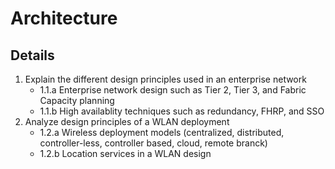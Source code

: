 # Architecture

## Details

1. Explain the different design principles used in an enterprise network
   - 1.1.a Enterprise network design such as Tier 2, Tier 3, and Fabric Capacity planning
   - 1.1.b High availablity techniques such as redundancy, FHRP, and SSO
2. Analyze design principles of a WLAN deployment
   - 1.2.a Wireless deployment models (centralized, distributed, controller-less, controller based, cloud, remote branck)
   - 1.2.b Location services in a WLAN design